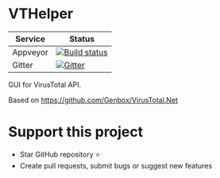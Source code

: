 # VTHelper
| Service | Status                                         |                                                                                 
| ------- | ---------------------------------------------- |
| Appveyor | [![Build status](https://ci.appveyor.com/api/projects/status/dhqfri1fhnq4yxmt/branch/master?svg=true)](https://ci.appveyor.com/project/arturfog/csharpvthelper/branch/master) |
| Gitter | [![Gitter](https://badges.gitter.im/arturfog/csharpVTHelper.svg)](https://gitter.im/arturfog/csharpVTHelper?utm_source=badge&utm_medium=badge&utm_campaign=pr-badge) |

GUI for VirusTotal API. 

Based on https://github.com/Genbox/VirusTotal.Net

# Support this project
- Star GitHub repository :star:
- Create pull requests, submit bugs or suggest new features
